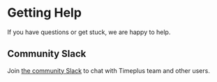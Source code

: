 # Getting Help

If you have questions or get stuck, we are happy to help.

## Community Slack

Join [the community Slack](https://timeplus.com/slack) to chat with Timeplus team and other users.